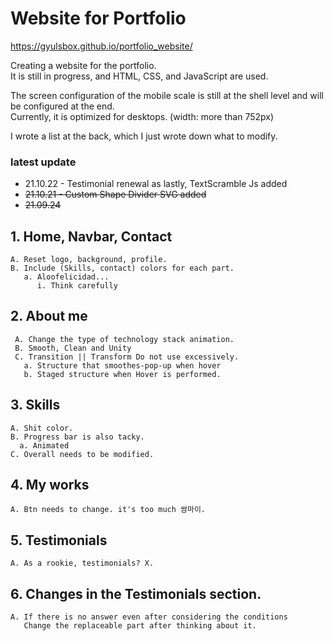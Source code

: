 # Website for Portfolio

https://gyulsbox.github.io/portfolio_website/ <br>

Creating a website for the portfolio.<br>
It is still in progress, and HTML, CSS, and JavaScript are used.

The screen configuration of the mobile scale is still at the shell level and will be configured at the end.<br>
Currently, it is optimized for desktops. (width: more than 752px)

I wrote a list at the back, which I just wrote down what to modify.

### latest update

- 21.10.22 - Testimonial renewal as lastly, TextScramble Js added
- ~~21.10.21 - Custom Shape Divider SVG added~~
- ~~21.09.24~~

## 1. Home, Navbar, Contact <br>

    A. Reset logo, background, profile.
    B. Include (Skills, contact) colors for each part.
       a. Aloofelicidad...
          i. Think carefully

## 2. About me<br>

     A. Change the type of technology stack animation.
     B. Smooth, Clean and Unity
     C. Transition || Transform Do not use excessively.
       a. Structure that smoothes-pop-up when hover
       b. Staged structure when Hover is performed.

## 3. Skills

    A. Shit color.
    B. Progress bar is also tacky.
      a. Animated
    C. Overall needs to be modified.

## 4. My works

    A. Btn needs to change. it's too much 쌈마이.

## 5. Testimonials

    A. As a rookie, testimonials? X.

## 6. Changes in the Testimonials section.

    A. If there is no answer even after considering the conditions
       Change the replaceable part after thinking about it.

